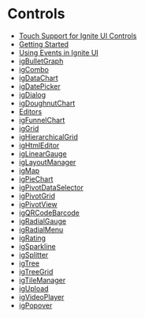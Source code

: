 ﻿<!--
|metadata|
{
    "fileName": "jqueryuicomponents-landingpage",
    "controlName": [],
    "tags": []
}
|metadata|
-->

# Controls



-   [Touch Support for Ignite UI Controls](Touch-Support-for-NetAdvantage-for-jQuery-Controls.html)
-   [Getting Started](Getting-Started.html)
-   [Using Events in Ignite UI](Using-Events-in-NetAdvantage-for-jQuery.html)
-   [igBulletGraph](igBulletGraph.html)
-   [igCombo](igCombo-igCombo.html)
-   [igDataChart](igDataChart-Landing-Page.html)
-   [igDatePicker](igDatePicker-igDatePicker.html)
-   [igDialog](igDialog.html)
-   [igDoughnutChart](igDoughnutChart.html)
-   [Editors](Editors-LandingPage.html)
-   [igFunnelChart](igFunnelChart-igFunnelChart.html)
-   [igGrid](igGrid.html)
-   [igHierarchicalGrid](igHierarchicalGrid-igHierarchicalGrid.html)
-   [igHtmlEditor](igHtmlEditor-igHtmlEditor.html)
-   [igLinearGauge](igLinearGauge.html)
-   [igLayoutManager](igLayoutManager-Landing-Page.html)
-   [igMap](igMap-landing-page.html)
-   [igPieChart](igPieChart.html)
-   [igPivotDataSelector](igPivotDataSelector.html)
-   [igPivotGrid](igPivotGrid.html)
-   [igPivotView](igPivotView.html)
-   [igQRCodeBarcode](igQRCodeBarcode.html)
-   [igRadialGauge](igRadialGauge.html)
-   [igRadialMenu](igRadialMenu.html)
-   [igRating](igRating-igRating.html)
-   [igSparkline](igSparkline-Landing.html)
-   [igSplitter](igSplitter.html)
-   [igTree](igTree-igTree.html)
-   [igTreeGrid](igTreeGrid-Landing-Page.html)
-   [igTileManager](igTileManager-Landing-Page.html)
-   [igUpload](igUpload-igUpload.html)
-   [igVideoPlayer](VideoPlayer.html)
-   [igPopover](igPopover-LandingPage.html)

 

 


